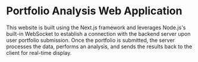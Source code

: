 # Portfolio Analysis Web Application

This website is built using the Next.js framework and leverages Node.js's built-in WebSocket to establish a connection with the backend server upon user portfolio submission. Once the portfolio is submitted, the server processes the data, performs an analysis, and sends the results back to the client for real-time display.
